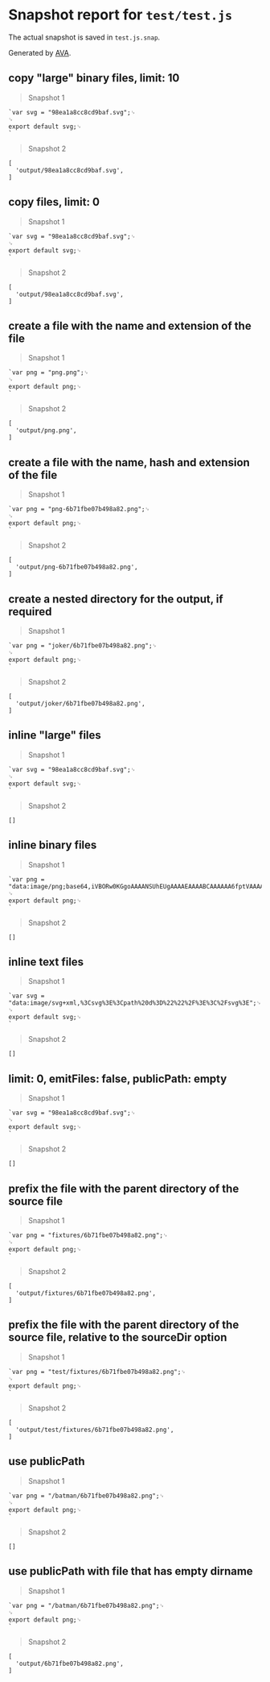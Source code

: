 # Snapshot report for `test/test.js`

The actual snapshot is saved in `test.js.snap`.

Generated by [AVA](https://ava.li).

## copy "large" binary files, limit: 10

> Snapshot 1

    `var svg = "98ea1a8cc8cd9baf.svg";␊
    ␊
    export default svg;␊
    `

> Snapshot 2

    [
      'output/98ea1a8cc8cd9baf.svg',
    ]

## copy files, limit: 0

> Snapshot 1

    `var svg = "98ea1a8cc8cd9baf.svg";␊
    ␊
    export default svg;␊
    `

> Snapshot 2

    [
      'output/98ea1a8cc8cd9baf.svg',
    ]

## create a file with the name and extension of the file

> Snapshot 1

    `var png = "png.png";␊
    ␊
    export default png;␊
    `

> Snapshot 2

    [
      'output/png.png',
    ]

## create a file with the name, hash and extension of the file

> Snapshot 1

    `var png = "png-6b71fbe07b498a82.png";␊
    ␊
    export default png;␊
    `

> Snapshot 2

    [
      'output/png-6b71fbe07b498a82.png',
    ]

## create a nested directory for the output, if required

> Snapshot 1

    `var png = "joker/6b71fbe07b498a82.png";␊
    ␊
    export default png;␊
    `

> Snapshot 2

    [
      'output/joker/6b71fbe07b498a82.png',
    ]

## inline "large" files

> Snapshot 1

    `var svg = "98ea1a8cc8cd9baf.svg";␊
    ␊
    export default svg;␊
    `

> Snapshot 2

    []

## inline binary files

> Snapshot 1

    `var png = "data:image/png;base64,iVBORw0KGgoAAAANSUhEUgAAAAEAAAABCAAAAAA6fptVAAAACklEQVR4nGP6DwABBQECz6AuzQAAAABJRU5ErkJggg==";␊
    ␊
    export default png;␊
    `

> Snapshot 2

    []

## inline text files

> Snapshot 1

    `var svg = "data:image/svg+xml,%3Csvg%3E%3Cpath%20d%3D%22%22%2F%3E%3C%2Fsvg%3E";␊
    ␊
    export default svg;␊
    `

> Snapshot 2

    []

## limit: 0, emitFiles: false, publicPath: empty

> Snapshot 1

    `var svg = "98ea1a8cc8cd9baf.svg";␊
    ␊
    export default svg;␊
    `

> Snapshot 2

    []

## prefix the file with the parent directory of the source file

> Snapshot 1

    `var png = "fixtures/6b71fbe07b498a82.png";␊
    ␊
    export default png;␊
    `

> Snapshot 2

    [
      'output/fixtures/6b71fbe07b498a82.png',
    ]

## prefix the file with the parent directory of the source file, relative to the sourceDir option

> Snapshot 1

    `var png = "test/fixtures/6b71fbe07b498a82.png";␊
    ␊
    export default png;␊
    `

> Snapshot 2

    [
      'output/test/fixtures/6b71fbe07b498a82.png',
    ]

## use publicPath

> Snapshot 1

    `var png = "/batman/6b71fbe07b498a82.png";␊
    ␊
    export default png;␊
    `

> Snapshot 2

    []

## use publicPath with file that has empty dirname

> Snapshot 1

    `var png = "/batman/6b71fbe07b498a82.png";␊
    ␊
    export default png;␊
    `

> Snapshot 2

    [
      'output/6b71fbe07b498a82.png',
    ]
